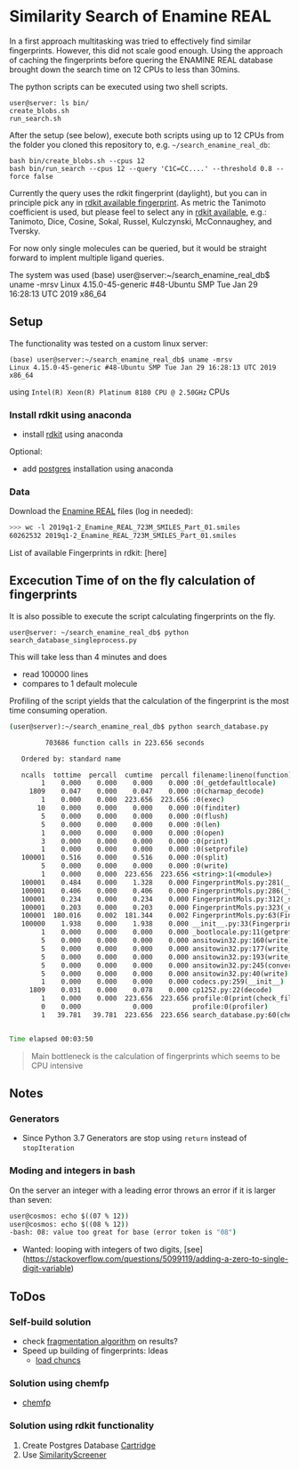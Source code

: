 # Similarity Search of Enamine REAL
In a first approach multitasking was tried to effectively find similar fingerprints. However, this did not scale good enough. Using the approach of caching the fingerprints before quering the ENAMINE REAL database brought down the search time on 12 CPUs to less than 30mins.

The python scripts can be executed using two shell scripts.

```
user@server: ls bin/
create_blobs.sh  
run_search.sh  
```
After the setup (see below), execute both scripts using up to 12 CPUs from the folder you cloned this repository to, e.g. `~/search_enamine_real_db`:
```
bash bin/create_blobs.sh --cpus 12
bash bin/run_search --cpus 12 --query 'C1C=CC....' --threshold 0.8 --force false
``` 

Currently the query uses the rdkit fingerprint (daylight), but you can in principle pick any in [rdkit available fingerprint](https://www.rdkit.org/docs/GettingStartedInPython.html#list-of-available-fingerprints). As metric the Tanimoto coefficient is used, but please feel to select any in [rdkit available](https://www.rdkit.org/docs/GettingStartedInPython.html#fingerprinting-and-molecular-similarity), e.g.: Tanimoto, Dice, Cosine, Sokal, Russel, Kulczynski, McConnaughey, and Tversky.

For now only single molecules can be queried, but it would be straight forward to implent multiple ligand queries.

The system was used (base) user@server:~/search_enamine_real_db$ uname -mrsv                                                                 Linux 4.15.0-45-generic #48-Ubuntu SMP Tue Jan 29 16:28:13 UTC 2019 x86_64  

## Setup
The functionality was tested on a custom linux server:
```
(base) user@server:~/search_enamine_real_db$ uname -mrsv                                                                 Linux 4.15.0-45-generic #48-Ubuntu SMP Tue Jan 29 16:28:13 UTC 2019 x86_64  
```
using `Intel(R) Xeon(R) Platinum 8180 CPU @ 2.50GHz` CPUs

### Install rdkit using anaconda
- install [rdkit](https://www.rdkit.org/docs/Install.html#cross-platform-under-anaconda-python-fastest-install) using anaconda

Optional:
- add [postgres](https://www.rdkit.org/docs/Install.html#installing-and-using-postgresql-and-the-rdkit-postgresql-cartridge-from-a-conda-environment) installation using anaconda

### Data
Download the [Enamine REAL](https://enamine.net/library-synthesis/real-compounds/real-database#) files (log in needed):
```bash
>>> wc -l 2019q1-2_Enamine_REAL_723M_SMILES_Part_01.smiles
60262532 2019q1-2_Enamine_REAL_723M_SMILES_Part_01.smiles
```

List of available Fingerprints in rdkit: [here]


## Excecution Time of on the fly calculation of fingerprints
It is also possible to execute the script calculating fingerprints on the fly.

```
user@server: ~/search_enamine_real_db$ python search_database_singleprocess.py 
```
This will take less than 4 minutes and does
- read 100000 lines
- compares to 1 default molecule 

Profiling of the script yields that the calculation of the fingerprint is the most time consuming operation.
```cmd
(user@server):~/search_enamine_real_db$ python search_database.py 

         703686 function calls in 223.656 seconds

   Ordered by: standard name

   ncalls  tottime  percall  cumtime  percall filename:lineno(function)
        1    0.000    0.000    0.000    0.000 :0(_getdefaultlocale)
     1809    0.047    0.000    0.047    0.000 :0(charmap_decode)
        1    0.000    0.000  223.656  223.656 :0(exec)
       10    0.000    0.000    0.000    0.000 :0(finditer)
        5    0.000    0.000    0.000    0.000 :0(flush)
        5    0.000    0.000    0.000    0.000 :0(len)
        1    0.000    0.000    0.000    0.000 :0(open)
        3    0.000    0.000    0.000    0.000 :0(print)
        1    0.000    0.000    0.000    0.000 :0(setprofile)
   100001    0.516    0.000    0.516    0.000 :0(split)
        5    0.000    0.000    0.000    0.000 :0(write)
        1    0.000    0.000  223.656  223.656 <string>:1(<module>)
   100001    0.484    0.000    1.328    0.000 FingerprintMols.py:281(__init__)
   100001    0.406    0.000    0.406    0.000 FingerprintMols.py:286(_fingerprinterInit)
   100001    0.234    0.000    0.234    0.000 FingerprintMols.py:312(_screenerInit)
   100001    0.203    0.000    0.203    0.000 FingerprintMols.py:323(_clusterInit)
   100001  180.016    0.002  181.344    0.002 FingerprintMols.py:63(FingerprintMol)
   100000    1.938    0.000    1.938    0.000 __init__.py:33(FingerprintSimilarity)
        1    0.000    0.000    0.000    0.000 _bootlocale.py:11(getpreferredencoding)
        5    0.000    0.000    0.000    0.000 ansitowin32.py:160(write)
        5    0.000    0.000    0.000    0.000 ansitowin32.py:177(write_and_convert)
        5    0.000    0.000    0.000    0.000 ansitowin32.py:193(write_plain_text)
        5    0.000    0.000    0.000    0.000 ansitowin32.py:245(convert_osc)
        5    0.000    0.000    0.000    0.000 ansitowin32.py:40(write)
        1    0.000    0.000    0.000    0.000 codecs.py:259(__init__)
     1809    0.031    0.000    0.078    0.000 cp1252.py:22(decode)
        1    0.000    0.000  223.656  223.656 profile:0(print(check_file(filename)); print())
        0    0.000             0.000          profile:0(profiler)
        1   39.781   39.781  223.656  223.656 search_database.py:60(check_file)


Time elapsed 00:03:50
```
> Main bottleneck is the calculation of fingerprints which seems to be CPU intensive 

## Notes
### Generators
- Since Python 3.7 Generators are stop using `return` instead of `stopIteration`

### Moding and integers in bash
On the server an integer with a leading error throws an error if it is larger than seven:
```cmd
user@cosmos: echo $((07 % 12))                                                                                                                                                                      7           7
user@cosmos: echo $((08 % 12))                                                                                                                                                                      7          
-bash: 08: value too great for base (error token is "08")
```
- Wanted: looping with integers of two digits, [see] (https://stackoverflow.com/questions/5099119/adding-a-zero-to-single-digit-variable)


## ToDos
### Self-build solution
- check [fragmentation algorithm](https://www.rdkit.org/docs/source/rdkit.Chem.Fraggle.FraggleSim.html#fragmentation-algorithm) on results?
- Speed up building of fingerprints: Ideas
     -  [load chuncs](https://stackoverflow.com/questions/49752452/using-a-python-generator-to-process-large-text-files)

### Solution using chemfp
- [chemfp](https://chemfp.readthedocs.io/en/latest/using-api.html)

### Solution using rdkit functionality
1. Create Postgres Database [Cartridge](https://www.rdkit.org/docs/Cartridge.html)
2. Use [SimilarityScreener](https://www.rdkit.org/docs/source/rdkit.Chem.Fingerprints.SimilarityScreener.html#rdkit.Chem.Fingerprints.SimilarityScreener.SimilarityScreener)

